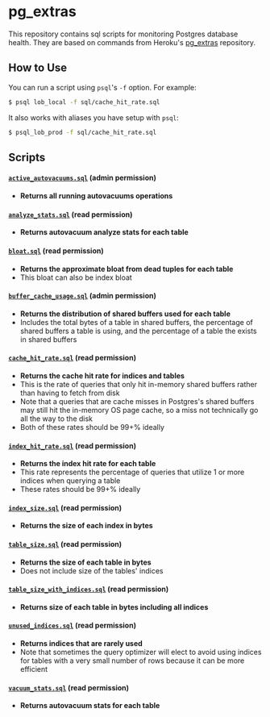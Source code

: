 # pg_extras

This repository contains sql scripts for monitoring Postgres database health.
They are based on commands from Heroku's
[pg_extras](https://github.com/heroku/heroku-pg-extras) repository.

## How to Use

You can run a script using `psql`'s `-f` option. For example:

```bash
$ psql lob_local -f sql/cache_hit_rate.sql
```

It also works with aliases you have setup with `psql`:

```bash
$ psql_lob_prod -f sql/cache_hit_rate.sql
```

## Scripts

#### [`active_autovacuums.sql`](sql/active_autovacuums.sql) (admin permission)
* **Returns all running autovacuums operations**

#### [`analyze_stats.sql`](sql/analyze_stats.sql) (read permission)
* **Returns autovacuum analyze stats for each table**

#### [`bloat.sql`](sql/bloat.sql) (read permission)
* **Returns the approximate bloat from dead tuples for each table**
* This bloat can also be index bloat

#### [`buffer_cache_usage.sql`](sql/buffer_cache_usage.sql) (admin permission)
* **Returns the distribution of shared buffers used for each table**
* Includes the total bytes of a table in shared buffers, the percentage of
  shared buffers a table is using, and the percentage of a table the exists
  in shared buffers

#### [`cache_hit_rate.sql`](sql/cache_hit_rate.sql) (read permission)
* **Returns the cache hit rate for indices and tables**
* This is the rate of queries that only hit in-memory shared buffers rather
  than having to fetch from disk
* Note that a queries that are cache misses in Postgres's shared buffers may
  still hit the in-memory OS page cache, so a miss not technically go all the
  way to the disk
* Both of these rates should be 99+% ideally

#### [`index_hit_rate.sql`](sql/index_hit_rate.sql) (read permission)
* **Returns the index hit rate for each table**
* This rate represents the percentage of queries that utilize 1 or more indices
  when querying a table
* These rates should be 99+% ideally

#### [`index_size.sql`](sql/index_size.sql) (read permission)
* **Returns the size of each index in bytes**

#### [`table_size.sql`](sql/table_size.sql) (read permission)
* **Returns the size of each table in bytes**
* Does not include size of the tables' indices

#### [`table_size_with_indices.sql`](sql/table_size_with_indices.sql) (read permission)
* **Returns size of each table in bytes including all indices**

#### [`unused_indices.sql`](sql/unused_indices.sql) (read permission)
* **Returns indices that are rarely used**
* Note that sometimes the query optimizer will elect to avoid using indices for
  tables with a very small number of rows because it can be more efficient

#### [`vacuum_stats.sql`](sql/vacuum_stats.sql) (read permission)
* **Returns autovacuum stats for each table**
